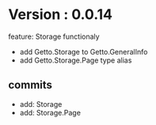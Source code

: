 # Version : 0.0.14

feature: Storage functionaly

- add Getto.Storage to Getto.GeneralInfo
- add Getto.Storage.Page type alias

## commits

* add: Storage
* add: Storage.Page
